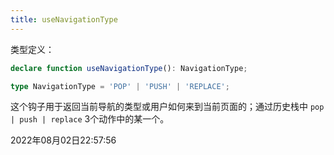 ```yaml
---
title: useNavigationType
---
```


类型定义：
```typescript
declare function useNavigationType(): NavigationType;

type NavigationType = 'POP' | 'PUSH' | 'REPLACE';
```

这个钩子用于返回当前导航的类型或用户如何来到当前页面的；通过历史栈中 `pop | push | replace` 3个动作中的某一个。

2022年08月02日22:57:56
